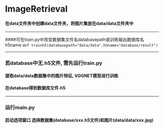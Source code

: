 # ImageRetrieval
#### 在data文件夹中创建data文件夹，将图片集放在data/data文件夹中

***
####可在train.py中改变数据集文件名databasepath或训练输出数据库名h5name
``
    def trainh5(databasepath="data/data",h5name="database/result")
``
***

### 若database中无.h5文件, 需先运行train.py
#### 提取data/data数据集中的图片特征, VGGNET模型进行训练
#### 在database得到数据库文件.h5

***

### 运行main.py 
#### 启动选项窗口 选择数据集(database/xxx.h5文件)和图片(data/data/xxx.jpg)




